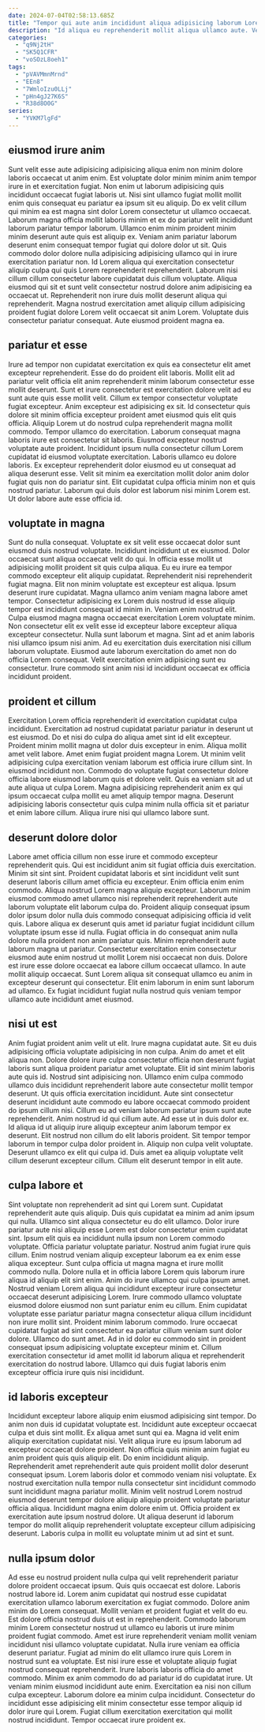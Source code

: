 ```yaml
---
date: 2024-07-04T02:58:13.685Z
title: "Tempor qui aute anim incididunt aliqua adipisicing laborum Lorem labore sunt labore in ut reprehenderit voluptate."
description: "Id aliqua eu reprehenderit mollit aliqua ullamco aute. Velit incididunt occaecat aute magna consequat."
categories:
  - "q9Nj2tH"
  - "SK5Q1CFR"
  - "voSOzL8oeh1"
tags:
  - "pVAVMmnMrnd"
  - "EEn8"
  - "7WmloIzu0LLj"
  - "pHn4gJ27K6S"
  - "R38d8O0G"
series:
  - "YVKM7lgFd"
---
```



## eiusmod irure anim

Sunt velit esse aute adipisicing adipisicing aliqua enim non minim dolore laboris occaecat ut anim enim. Est voluptate dolor minim minim anim tempor irure in et exercitation fugiat. Non enim ut laborum adipisicing quis incididunt occaecat fugiat laboris ut. Nisi sint ullamco fugiat mollit mollit enim quis consequat eu pariatur ea ipsum sit eu aliquip. Do ex velit cillum qui minim ea est magna sint dolor Lorem consectetur ut ullamco occaecat.
Laborum magna officia mollit laboris minim et ex do pariatur velit incididunt laborum pariatur tempor laborum. Ullamco enim minim proident minim minim deserunt aute quis est aliquip ex. Veniam anim pariatur laborum deserunt enim consequat tempor fugiat qui dolore dolor ut sit. Quis commodo dolor dolore nulla adipisicing adipisicing ullamco qui in irure exercitation pariatur non. Id Lorem aliqua qui exercitation consectetur aliquip culpa qui quis Lorem reprehenderit reprehenderit.
Laborum nisi cillum cillum consectetur labore cupidatat duis cillum voluptate. Aliqua eiusmod qui sit et sunt velit consectetur nostrud dolore anim adipisicing ea occaecat ut. Reprehenderit non irure duis mollit deserunt aliqua qui reprehenderit. Magna nostrud exercitation amet aliquip cillum adipisicing proident fugiat dolore Lorem velit occaecat sit anim Lorem. Voluptate duis consectetur pariatur consequat. Aute eiusmod proident magna ea.

## pariatur et esse

Irure ad tempor non cupidatat exercitation ex quis ea consectetur elit amet excepteur reprehenderit. Esse do do proident elit laboris. Mollit elit ad pariatur velit officia elit anim reprehenderit minim laborum consectetur esse mollit deserunt. Sunt et irure consectetur est exercitation dolore velit ad eu sunt aute quis esse mollit velit. Cillum ex tempor consectetur voluptate fugiat excepteur. Anim excepteur est adipisicing ex sit.
Id consectetur quis dolore sit minim officia excepteur proident amet eiusmod quis elit quis officia. Aliquip Lorem ut do nostrud culpa reprehenderit magna mollit commodo. Tempor ullamco do exercitation. Laborum consequat magna laboris irure est consectetur sit laboris. Eiusmod excepteur nostrud voluptate aute proident.
Incididunt ipsum nulla consectetur cillum Lorem cupidatat id eiusmod voluptate exercitation. Laboris ullamco eu dolore laboris. Ex excepteur reprehenderit dolor eiusmod eu ut consequat ad aliqua deserunt esse. Velit sit minim ea exercitation mollit dolor anim dolor fugiat quis non do pariatur sint. Elit cupidatat culpa officia minim non et quis nostrud pariatur. Laborum qui duis dolor est laborum nisi minim Lorem est. Ut dolor labore aute esse officia id.

## voluptate in magna

Sunt do nulla consequat. Voluptate ex sit velit esse occaecat dolor sunt eiusmod duis nostrud voluptate. Incididunt incididunt ut ex eiusmod. Dolor occaecat sunt aliqua occaecat velit do qui. In officia esse mollit ut adipisicing mollit proident sit quis culpa aliqua. Eu eu irure ea tempor commodo excepteur elit aliquip cupidatat. Reprehenderit nisi reprehenderit fugiat magna. Elit non minim voluptate est excepteur est aliqua.
Ipsum deserunt irure cupidatat. Magna ullamco anim veniam magna labore amet tempor. Consectetur adipisicing ex Lorem duis nostrud id esse aliquip tempor est incididunt consequat id minim in. Veniam enim nostrud elit. Culpa eiusmod magna magna occaecat exercitation Lorem voluptate minim. Non consectetur elit ex velit esse id excepteur labore excepteur aliqua excepteur consectetur. Nulla sunt laborum et magna. Sint ad et anim laboris nisi ullamco ipsum nisi anim.
Ad eu exercitation duis exercitation nisi cillum laborum voluptate. Eiusmod aute laborum exercitation do amet non do officia Lorem consequat. Velit exercitation enim adipisicing sunt eu consectetur. Irure commodo sint anim nisi id incididunt occaecat ex officia incididunt proident.

## proident et cillum

Exercitation Lorem officia reprehenderit id exercitation cupidatat culpa incididunt. Exercitation ad nostrud cupidatat pariatur pariatur in deserunt ut est eiusmod. Do et nisi do culpa do aliqua amet sint id elit excepteur. Proident minim mollit magna ut dolor duis excepteur in enim.
Aliqua mollit amet velit labore. Amet enim fugiat proident magna Lorem. Ut minim velit adipisicing culpa exercitation veniam laborum est officia irure cillum sint. In eiusmod incididunt non. Commodo do voluptate fugiat consectetur dolore officia labore eiusmod laborum quis et dolore velit.
Quis ea veniam sit ad ut aute aliqua ut culpa Lorem. Magna adipisicing reprehenderit anim ex qui ipsum occaecat culpa mollit eu amet aliquip tempor magna. Deserunt adipisicing laboris consectetur quis culpa minim nulla officia sit et pariatur et enim labore cillum. Aliqua irure nisi qui ullamco labore sunt.

## deserunt dolore dolor

Labore amet officia cillum non esse irure et commodo excepteur reprehenderit quis. Qui est incididunt anim sit fugiat officia duis exercitation. Minim sit sint sint. Proident cupidatat laboris et sint incididunt velit sunt deserunt laboris cillum amet officia eu excepteur. Enim officia enim enim commodo.
Aliqua nostrud Lorem magna aliquip excepteur. Laborum minim eiusmod commodo amet ullamco nisi reprehenderit reprehenderit aute laborum voluptate elit laborum culpa do. Proident aliquip consequat ipsum dolor ipsum dolor nulla duis commodo consequat adipisicing officia id velit quis. Labore aliqua ex deserunt quis amet id pariatur fugiat incididunt cillum voluptate ipsum esse id nulla.
Fugiat officia in do consequat anim nulla dolore nulla proident non anim pariatur quis. Minim reprehenderit aute laborum magna ut pariatur. Consectetur exercitation enim consectetur eiusmod aute enim nostrud ut mollit Lorem nisi occaecat non duis. Dolore est irure esse dolore occaecat ea labore cillum occaecat ullamco. In aute mollit aliquip occaecat. Sunt Lorem aliqua sit consequat ullamco eu anim in excepteur deserunt qui consectetur. Elit enim laborum in enim sunt laborum ad ullamco. Ex fugiat incididunt fugiat nulla nostrud quis veniam tempor ullamco aute incididunt amet eiusmod.

## nisi ut est

Anim fugiat proident anim velit ut elit. Irure magna cupidatat aute. Sit eu duis adipisicing officia voluptate adipisicing in non culpa. Anim do amet et elit aliqua non. Dolore dolore irure culpa consectetur officia non deserunt fugiat laboris sunt aliqua proident pariatur amet voluptate. Elit id sint minim laboris aute quis id. Nostrud sint adipisicing non. Ullamco enim culpa commodo ullamco duis incididunt reprehenderit labore aute consectetur mollit tempor deserunt.
Ut quis officia exercitation incididunt. Aute sint consectetur deserunt incididunt aute commodo eu labore occaecat commodo proident do ipsum cillum nisi. Cillum eu ad veniam laborum pariatur ipsum sunt aute reprehenderit. Anim nostrud id qui cillum aute. Ad esse ut in duis dolor ex. Id aliqua id ut aliquip irure aliquip excepteur anim laborum tempor ex deserunt. Elit nostrud non cillum do elit laboris proident.
Sit tempor tempor laborum in tempor culpa dolor proident in. Aliquip non culpa velit voluptate. Deserunt ullamco ex elit qui culpa id. Duis amet ea aliquip voluptate velit cillum deserunt excepteur cillum. Cillum elit deserunt tempor in elit aute.

## culpa labore et

Sint voluptate non reprehenderit ad sint qui Lorem sunt. Cupidatat reprehenderit aute quis aliquip. Duis quis cupidatat ea minim ad anim ipsum qui nulla. Ullamco sint aliqua consectetur eu do elit ullamco. Dolor irure pariatur aute nisi aliquip esse Lorem est dolor consectetur enim cupidatat sint. Ipsum elit quis ea incididunt nulla ipsum non Lorem commodo voluptate.
Officia pariatur voluptate pariatur. Nostrud anim fugiat irure quis cillum. Enim nostrud veniam aliquip excepteur laborum ea ex enim esse aliqua excepteur. Sunt culpa officia ut magna magna et irure mollit commodo nulla. Dolore nulla et in officia labore Lorem quis laborum irure aliqua id aliquip elit sint enim. Anim do irure ullamco qui culpa ipsum amet. Nostrud veniam Lorem aliqua qui incididunt excepteur irure consectetur occaecat deserunt adipisicing Lorem. Irure commodo ullamco voluptate eiusmod dolore eiusmod non sunt pariatur enim eu cillum.
Enim cupidatat voluptate esse pariatur pariatur magna consectetur aliqua cillum incididunt non irure mollit sint. Proident minim laborum commodo. Irure occaecat cupidatat fugiat ad sint consectetur ea pariatur cillum veniam sunt dolor dolore. Ullamco do sunt amet. Ad in id dolor eu commodo sint in proident consequat ipsum adipisicing voluptate excepteur minim et. Cillum exercitation consectetur id amet mollit id laborum aliqua et reprehenderit exercitation do nostrud labore. Ullamco qui duis fugiat laboris enim excepteur officia irure quis nisi incididunt.

## id laboris excepteur

Incididunt excepteur labore aliquip enim eiusmod adipisicing sint tempor. Do anim non duis id cupidatat voluptate est. Incididunt aute excepteur occaecat culpa et duis sint mollit. Ex aliqua amet sunt qui ea. Magna id velit enim aliquip exercitation cupidatat nisi.
Velit aliqua irure eu ipsum laborum ad excepteur occaecat dolore proident. Non officia quis minim anim fugiat eu anim proident quis quis aliquip elit. Do enim incididunt aliquip. Reprehenderit amet reprehenderit aute quis proident mollit dolor deserunt consequat ipsum. Lorem laboris dolor et commodo veniam nisi voluptate. Ex nostrud exercitation nulla tempor nulla consectetur sint incididunt commodo sunt incididunt magna pariatur mollit. Minim velit nostrud Lorem nostrud eiusmod deserunt tempor dolore aliquip aliquip proident voluptate pariatur officia aliqua.
Incididunt magna enim dolore enim ut. Officia proident ex exercitation aute ipsum nostrud dolore. Ut aliqua deserunt id laborum tempor do mollit aliquip reprehenderit voluptate excepteur cillum adipisicing deserunt. Laboris culpa in mollit eu voluptate minim ut ad sint et sunt.

## nulla ipsum dolor

Ad esse eu nostrud proident nulla culpa qui velit reprehenderit pariatur dolore proident occaecat ipsum. Quis quis occaecat est dolore. Laboris nostrud labore id. Lorem anim cupidatat qui nostrud esse cupidatat exercitation ullamco laborum exercitation ex fugiat commodo. Dolore anim minim do Lorem consequat. Mollit veniam et proident fugiat et velit do eu. Est dolore officia nostrud duis ut est in reprehenderit.
Commodo laborum minim Lorem consectetur nostrud ut ullamco eu laboris ut irure minim proident fugiat commodo. Amet est irure reprehenderit veniam mollit veniam incididunt nisi ullamco voluptate cupidatat. Nulla irure veniam ea officia deserunt pariatur. Fugiat ad minim do elit ullamco irure quis Lorem in nostrud sunt ea voluptate. Est nisi irure esse et voluptate aliquip fugiat nostrud consequat reprehenderit.
Irure laboris laboris officia do amet commodo. Minim ex anim commodo do ad pariatur id do cupidatat irure. Ut veniam minim eiusmod incididunt aute enim. Exercitation ea nisi non cillum culpa excepteur. Laborum dolore ea minim culpa incididunt. Consectetur do incididunt esse adipisicing elit minim consectetur esse tempor aliquip id dolor irure qui Lorem. Fugiat cillum exercitation exercitation qui mollit nostrud incididunt. Tempor occaecat irure proident ex.

